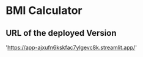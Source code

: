 # BMI Calculator
## URL of the deployed Version

'https://app-ajxufn6kskfac7ylgevc8k.streamlit.app/'